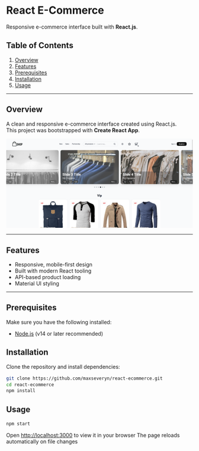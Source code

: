 # React E-Commerce

Responsive e-commerce interface built with **React.js**.

## Table of Contents
1. [Overview](#overview)  
2. [Features](#features)  
3. [Prerequisites](#prerequisites)  
4. [Installation](#installation)  
5. [Usage](#usage) 

---

## Overview  
A clean and responsive e-commerce interface created using React.js.  
This project was bootstrapped with **Create React App**.

<p align="center">
  <img src="preview/homepage_preview.png" alt="App Preview"/>
</p>

---

## Features  
- Responsive, mobile-first design  
- Built with modern React tooling  
- API-based product loading  
- Material UI styling  

---
## Prerequisites  
Make sure you have the following installed:  
- [Node.js](https://nodejs.org/) (v14 or later recommended)  

## Installation  
Clone the repository and install dependencies:

```bash
git clone https://github.com/maxseveryn/react-ecommerce.git
cd react-ecommerce
npm install
```

## Usage

```bash
npm start
```
Open [http://localhost:3000](http://localhost:3000) to view it in your browser
The page reloads automatically on file changes

